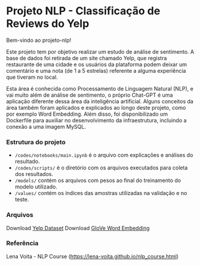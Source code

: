 # Projeto NLP - Classificação de Reviews do Yelp

Bem-vindo ao projeto-nlp! 

Este projeto tem por objetivo realizar um estudo de análise de sentimento. A base de dados foi retirada de um site chamado Yelp, que registra restaurante de uma cidade e os usuários da plataforma podem deixar um comentário e uma nota (de 1 a 5 estrelas) referente a alguma experiência que tiveram no local. 

Esta área é conhecida como Processamento de Linguagem Natural (NLP), e vai muito além de análise de sentimento, o próprio Chat-GPT é uma aplicação diferente dessa área da inteligência artificial. Alguns conceitos da área também foram aplicados e explicados ao longo deste projeto, como por exemplo Word Embedding. Além disso, foi disponibilizado um Dockerfile para auxiliar no desenvolvimento da infraestrutura, incluindo a conexão a uma imagem MySQL.

### Estrutura do projeto

- `/codes/notebooks/main.ipynb` é o arquivo com explicações e análises do resultado. 
- `/codes/scripts/` é o diretório com os arquivos executados para coleta dos resultados.
- `/models/` contém os arquivos com pesos ao final do treinamento do modelo utilizado.
- `/values/` contém os índices das amostras utilizadas na validação e no teste.

### Arquivos

Download [Yelp Dataset](https://www.kaggle.com/datasets/yelp-dataset/yelp-dataset)
Download [GloVe Word Embedding](https://nlp.stanford.edu/projects/glove/)

### Referência

Lena Voita - NLP Course (https://lena-voita.github.io/nlp_course.html)
